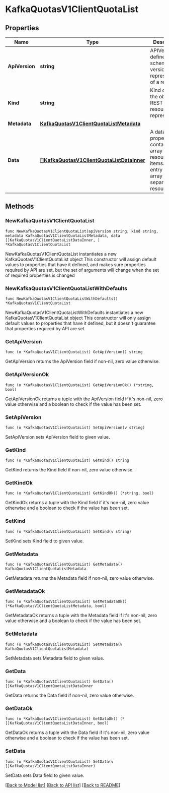 # KafkaQuotasV1ClientQuotaList

## Properties

Name | Type | Description | Notes
------------ | ------------- | ------------- | -------------
**ApiVersion** | **string** | APIVersion defines the schema version of this representation of a resource. | [readonly] 
**Kind** | **string** | Kind defines the object this REST resource represents. | [readonly] 
**Metadata** | [**KafkaQuotasV1ClientQuotaListMetadata**](KafkaQuotasV1ClientQuotaListMetadata.md) |  | 
**Data** | [**[]KafkaQuotasV1ClientQuotaListDataInner**](KafkaQuotasV1ClientQuotaListDataInner.md) | A data property that contains an array of resource items. Each entry in the array is a separate resource. | 

## Methods

### NewKafkaQuotasV1ClientQuotaList

`func NewKafkaQuotasV1ClientQuotaList(apiVersion string, kind string, metadata KafkaQuotasV1ClientQuotaListMetadata, data []KafkaQuotasV1ClientQuotaListDataInner, ) *KafkaQuotasV1ClientQuotaList`

NewKafkaQuotasV1ClientQuotaList instantiates a new KafkaQuotasV1ClientQuotaList object
This constructor will assign default values to properties that have it defined,
and makes sure properties required by API are set, but the set of arguments
will change when the set of required properties is changed

### NewKafkaQuotasV1ClientQuotaListWithDefaults

`func NewKafkaQuotasV1ClientQuotaListWithDefaults() *KafkaQuotasV1ClientQuotaList`

NewKafkaQuotasV1ClientQuotaListWithDefaults instantiates a new KafkaQuotasV1ClientQuotaList object
This constructor will only assign default values to properties that have it defined,
but it doesn't guarantee that properties required by API are set

### GetApiVersion

`func (o *KafkaQuotasV1ClientQuotaList) GetApiVersion() string`

GetApiVersion returns the ApiVersion field if non-nil, zero value otherwise.

### GetApiVersionOk

`func (o *KafkaQuotasV1ClientQuotaList) GetApiVersionOk() (*string, bool)`

GetApiVersionOk returns a tuple with the ApiVersion field if it's non-nil, zero value otherwise
and a boolean to check if the value has been set.

### SetApiVersion

`func (o *KafkaQuotasV1ClientQuotaList) SetApiVersion(v string)`

SetApiVersion sets ApiVersion field to given value.


### GetKind

`func (o *KafkaQuotasV1ClientQuotaList) GetKind() string`

GetKind returns the Kind field if non-nil, zero value otherwise.

### GetKindOk

`func (o *KafkaQuotasV1ClientQuotaList) GetKindOk() (*string, bool)`

GetKindOk returns a tuple with the Kind field if it's non-nil, zero value otherwise
and a boolean to check if the value has been set.

### SetKind

`func (o *KafkaQuotasV1ClientQuotaList) SetKind(v string)`

SetKind sets Kind field to given value.


### GetMetadata

`func (o *KafkaQuotasV1ClientQuotaList) GetMetadata() KafkaQuotasV1ClientQuotaListMetadata`

GetMetadata returns the Metadata field if non-nil, zero value otherwise.

### GetMetadataOk

`func (o *KafkaQuotasV1ClientQuotaList) GetMetadataOk() (*KafkaQuotasV1ClientQuotaListMetadata, bool)`

GetMetadataOk returns a tuple with the Metadata field if it's non-nil, zero value otherwise
and a boolean to check if the value has been set.

### SetMetadata

`func (o *KafkaQuotasV1ClientQuotaList) SetMetadata(v KafkaQuotasV1ClientQuotaListMetadata)`

SetMetadata sets Metadata field to given value.


### GetData

`func (o *KafkaQuotasV1ClientQuotaList) GetData() []KafkaQuotasV1ClientQuotaListDataInner`

GetData returns the Data field if non-nil, zero value otherwise.

### GetDataOk

`func (o *KafkaQuotasV1ClientQuotaList) GetDataOk() (*[]KafkaQuotasV1ClientQuotaListDataInner, bool)`

GetDataOk returns a tuple with the Data field if it's non-nil, zero value otherwise
and a boolean to check if the value has been set.

### SetData

`func (o *KafkaQuotasV1ClientQuotaList) SetData(v []KafkaQuotasV1ClientQuotaListDataInner)`

SetData sets Data field to given value.



[[Back to Model list]](../README.md#documentation-for-models) [[Back to API list]](../README.md#documentation-for-api-endpoints) [[Back to README]](../README.md)


